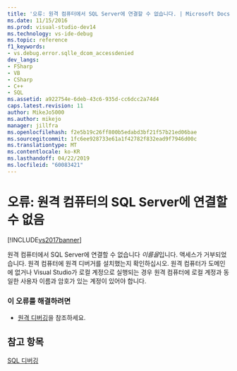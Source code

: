 ```yaml
---
title: '오류: 원격 컴퓨터에서 SQL Server에 연결할 수 없습니다. | Microsoft Docs'
ms.date: 11/15/2016
ms.prod: visual-studio-dev14
ms.technology: vs-ide-debug
ms.topic: reference
f1_keywords:
- vs.debug.error.sqlle_dcom_accessdenied
dev_langs:
- FSharp
- VB
- CSharp
- C++
- SQL
ms.assetid: a922754e-6deb-43c6-935d-cc6dcc2a74d4
caps.latest.revision: 11
author: MikeJo5000
ms.author: mikejo
manager: jillfra
ms.openlocfilehash: f2e5b19c26ff800b5edabd3bf21f57b21ed06bae
ms.sourcegitcommit: 1fc6ee928733e61a1f42782f832ead9f7946d00c
ms.translationtype: MT
ms.contentlocale: ko-KR
ms.lasthandoff: 04/22/2019
ms.locfileid: "60083421"
---
```

# <a name="error-unable-to-connect-to-sql-server-on-remote-machine"></a>오류: 원격 컴퓨터의 SQL Server에 연결할 수 없음
[!INCLUDE[vs2017banner](../includes/vs2017banner.md)]

원격 컴퓨터에서 SQL Server에 연결할 수 없습니다 *이름을*입니다. 액세스가 거부되었습니다. 원격 컴퓨터에 원격 디버거를 설치했는지 확인하십시오. 원격 컴퓨터가 도메인에 없거나 Visual Studio가 로컬 계정으로 실행되는 경우 원격 컴퓨터에 로컬 계정과 동일한 사용자 이름과 암호가 있는 계정이 있어야 합니다.  
  
### <a name="to-correct-this-error"></a>이 오류를 해결하려면  
  
- [원격 디버깅](../debugger/remote-debugging.md)을 참조하세요.  
  
## <a name="see-also"></a>참고 항목  
 [SQL 디버깅](http://msdn.microsoft.com/f27c17e6-1d90-49f2-9fc0-d02e6a27f109)
